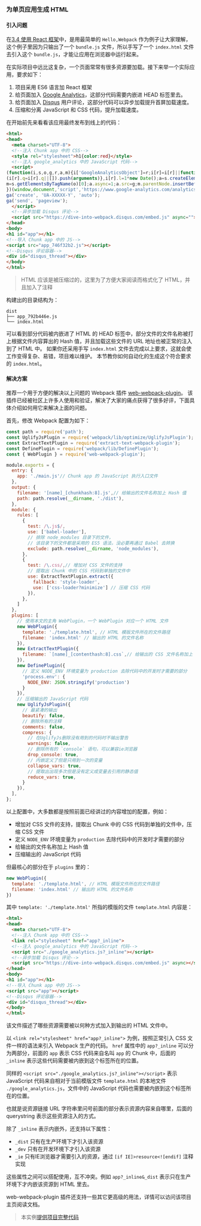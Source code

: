### 为单页应用生成 HTML

#### 引入问题
在[3.4 使用 React 框架](3.4使用React框架.md)中，是用最简单的 `Hello,Webpack` 作为例子让大家理解，这个例子里因为只输出了一个 `bundle.js` 文件，所以手写了一个 `index.html` 文件去引入这个 `bundle.js`，才能让应用在浏览器中运行起来。

在实际项目中远比这复杂，一个页面常常有很多资源要加载。接下来举一个实际应用，要求如下：

1. 项目采用 ES6 语言加 React 框架
2. 给页面加入 [Google Analytics](https://analytics.google.com/analytics/web/)，这部分代码需要内嵌进 HEAD 标签里去。
3. 给页面加入 [Disqus](https://disqus.com) 用户评论，这部分代码可以异步加载提升首屏加载速度。
4. 压缩和分离 JavaScript 和 CSS 代码，提升加载速度。

在开始前先来看看该应用最终发布到线上的代码：
```html
<html>
<head>
  <meta charset="UTF-8">
  <!--注入 Chunk app 中的 CSS-->
  <style rel="stylesheet">h1{color:red}</style>
  <!--注入 google_analytics 中的 JavaScript 代码-->
  <script>
(function(i,s,o,g,r,a,m){i['GoogleAnalyticsObject']=r;i[r]=i[r]||function(){
(i[r].q=i[r].q||[]).push(arguments)},i[r].l=1*new Date();a=s.createElement(o),
m=s.getElementsByTagName(o)[0];a.async=1;a.src=g;m.parentNode.insertBefore(a,m)
})(window,document,'script','https://www.google-analytics.com/analytics.js','ga');
ga('create', 'UA-XXXXX-Y', 'auto');
ga('send', 'pageview');
  </script>
  <!--异步加载 Disqus 评论-->
  <script src="https://dive-into-webpack.disqus.com/embed.js" async=""></script>
</head>
<body>
<h1 id="app"></h1>
<!--导入 Chunk app 中的 JS-->
<script src="app_746f32b2.js"></script>
<!--Disqus 评论容器-->
<div id="disqus_thread"></div>
</body>
</html>
```
> HTML 应该是被压缩过的，这里为了方便大家阅读而格式化了 HTML，并且加入了注释

构建出的目录结构为：
````
dist
├── app_792b446e.js
└── index.html
````
可以看到部分代码被内嵌进了 HTML 的 HEAD 标签中，部分文件的文件名称被打上根据文件内容算出的 Hash 值，并且加载这些文件的 URL 地址也被正常的注入到了 HTML 中。
如果你还采用手写 `index.html` 文件去完成以上要求，这就会使工作变得复杂、易错，项目难以维护。
本节教你如何自动化的生成这个符合要求的 `index.html`。

#### 解决方案
推荐一个用于方便的解决以上问题的 Webpack 插件 [web-webpack-plugin](https://github.com/gwuhaolin/web-webpack-plugin)。
该插件已经被社区上许多人使用和验证，解决了大家的痛点获得了很多好评，下面具体介绍如何用它来解决上面的问题。

首先，修改 Webpack 配置为如下：
```js
const path = require('path');
const UglifyJsPlugin = require('webpack/lib/optimize/UglifyJsPlugin');
const ExtractTextPlugin = require('extract-text-webpack-plugin');
const DefinePlugin = require('webpack/lib/DefinePlugin');
const { WebPlugin } = require('web-webpack-plugin');

module.exports = {
  entry: {
    app: './main.js'// Chunk app 的 JavaScript 执行入口文件
  },
  output: {
    filename: '[name]_[chunkhash:8].js',// 给输出的文件名称加上 Hash 值
    path: path.resolve(__dirname, './dist'),
  },
  module: {
    rules: [
      {
        test: /\.js$/,
        use: ['babel-loader'],
        // 排除 node_modules 目录下的文件，
        // 该目录下的文件都是采用的 ES5 语法，没必要再通过 Babel 去转换
        exclude: path.resolve(__dirname, 'node_modules'),
      },
      {
        test: /\.css/,// 增加对 CSS 文件的支持
        // 提取出 Chunk 中的 CSS 代码到单独的文件中
        use: ExtractTextPlugin.extract({
          fallback: 'style-loader',
          use: ['css-loader?minimize'] // 压缩 CSS 代码
        }),
      },
    ]
  },
  plugins: [
    // 使用本文的主角 WebPlugin，一个 WebPlugin 对应一个 HTML 文件
    new WebPlugin({
      template: './template.html', // HTML 模版文件所在的文件路径
      filename: 'index.html' // 输出的 HTML 的文件名称
    }),
    new ExtractTextPlugin({
      filename: `[name]_[contenthash:8].css`,// 给输出的 CSS 文件名称加上 Hash 值
    }),
    new DefinePlugin({
      // 定义 NODE_ENV 环境变量为 production 去除代码中的开发时才需要的部分
      'process.env': {
        NODE_ENV: JSON.stringify('production')
      }
    }),
    // 压缩输出的 JavaScript 代码
    new UglifyJsPlugin({
      // 最紧凑的输出
      beautify: false,
      // 删除所有的注释
      comments: false,
      compress: {
        // 在UglifyJs删除没有用到的代码时不输出警告
        warnings: false,
        // 删除所有的 `console` 语句，可以兼容ie浏览器
        drop_console: true,
        // 内嵌定义了但是只用到一次的变量
        collapse_vars: true,
        // 提取出出现多次但是没有定义成变量去引用的静态值
        reduce_vars: true,
      }
    }),
  ],
};
```
以上配置中，大多数都是按照前面已经讲过的内容增加的配置，例如：

- 增加对 CSS 文件的支持，提取出 Chunk 中的 CSS 代码到单独的文件中，压缩 CSS 文件
- 定义 `NODE_ENV` 环境变量为 `production` 去除代码中的开发时才需要的部分
- 给输出的文件名称加上 Hash 值
- 压缩输出的 JavaScript 代码

但最核心的部分在于 `plugins` 里的：
```js
new WebPlugin({
  template: './template.html', // HTML 模版文件所在的文件路径
  filename: 'index.html' // 输出的 HTML 的文件名称
})
```
其中 `template: './template.html'` 所指的模版的文件 `template.html` 内容是：
```html
<html>
<head>
  <meta charset="UTF-8">
  <!--注入 Chunk app 中的 CSS-->
  <link rel="stylesheet" href="app?_inline">
  <!--注入 google_analytics 中的 JavaScript 代码-->
  <script src="./google_analytics.js?_inline"></script>
  <!--异步加载 Disqus 评论-->
  <script src="https://dive-into-webpack.disqus.com/embed.js" async></script>
</head>
<body>
<h1 id="app"></h1>
<!--导入 Chunk app 中的 JS-->
<script src="app"></script>
<!--Disqus 评论容器-->
<div id="disqus_thread"></div>
</body>
</html>
```
该文件描述了哪些资源需要被以何种方式加入到输出的 HTML 文件中。

以 `<link rel="stylesheet" href="app?_inline">` 为例，按照正常引入 CSS 文件一样的语法来引入 Webpack 生产的代码。
`href` 属性中的 `app?_inline` 可以分为两部分，前面的 `app` 表示 CSS 代码来自名叫 `app` 的 Chunk 中，后面的 `_inline` 表示这些代码需要被内嵌到这个标签所在的位置。

同样的 `<script src="./google_analytics.js?_inline"></script>` 表示 JavaScript 代码来自相对于当前模版文件 `template.html` 的本地文件 `./google_analytics.js`，文件中的 JavaScript 代码也需要被内嵌到这个标签所在的位置。

也就是说资源链接 URL 字符串里问号前面的部分表示资源内容来自哪里，后面的 querystring 表示这些资源注入的方式。

除了 `_inline` 表示内嵌外，还支持以下属性：

- `_dist` 只有在生产环境下才引入该资源
- `_dev` 只有在开发环境下才引入该资源
- `_ie` 只有IE浏览器才需要引入的资源，通过 `[if IE]>resource<![endif]` 注释实现

这些属性之间可以搭配使用，互不冲突。例如 `app?_inline&_dist` 表示只在生产环境下才内嵌该资源到 HTML 里去。

web-webpack-plugin 插件还支持一些其它更高级的用法，详情可以访问该项目主页阅读文档。

> 本实例[提供项目完整代码](https://github.com/gwuhaolin/dive-into-webpack/tree/master/codes/3.7为单页应用生成HTML)
